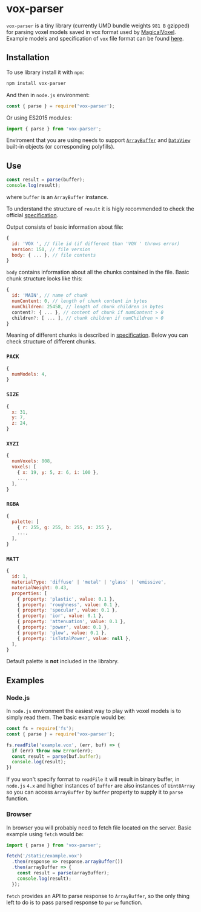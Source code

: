 # vox-parser

`vox-parser` is a tiny library (currently UMD bundle weights `981 B` gzipped) for parsing voxel models saved in vox format used by [MagicalVoxel][magical-voxel]. Example models and specification of `vox` file format can be found [here][vox-format-repo].

## Installation

To use library install it with `npm`:

```js
npm install vox-parser
```

And then in `node.js` environment:

```js
const { parse } = require('vox-parser');
```

Or using ES2015 modules:

```js
import { parse } from 'vox-parser';
```

Enviroment that you are using needs to support [`ArrayBuffer`][array-buffer-mdn] and [`DataView`][data-view-mdn] built-in objects (or corresponding polyfills).

## Use

```js
const result = parse(buffer);
console.log(result);
```

where `buffer` is an `ArrayBuffer` instance. 

To understand the structure of `result` it is higly recommended to check the official [specification][vox-format-repo].

Output consists of basic information about file:

```js
{
  id: 'VOX ', // file id (if different than 'VOX ' throws error)
  version: 150, // file version
  body: { ... }, // file contents
}
```

`body` contains information about all the chunks contained in the file. Basic chunk structure looks like this:

```js
{
  id: 'MAIN', // name of chunk
  numContent: 0, // length of chunk content in bytes
  numChildren: 25458, // length of chunk children in bytes
  content?: { ... }, // content of chunk if numContent > 0
  children?: [ ... ], // chunk children if numChildren > 0
}
```

Meaning of different chunks is described in [specification][vox-format-repo]. Below you can check structure of different chunks.

### `PACK`

```js
{
  numModels: 4,
}
```

### `SIZE`

```js
{
  x: 31,
  y: 7,
  z: 24,
}
```

### `XYZI`

```js
{
  numVoxels: 808,
  voxels: [
    { x: 19, y: 5, z: 6, i: 100 },
    ...,
  ],
}
```

### `RGBA`

```js
{
  palette: [
    { r: 255, g: 255, b: 255, a: 255 },
    ...,
  ],
}
```

### `MATT`

```js
{
  id: 1,
  materialType: 'diffuse' | 'metal' | 'glass' | 'emissive',
  materialWeight: 0.43,
  properties: [
    { property: 'plastic', value: 0.1 },
    { property: 'roughness', value: 0.1 },
    { property: 'specular', value: 0.1 },
    { property: 'ior', value: 0.1 },
    { property: 'attenuation', value: 0.1 },
    { property: 'power', value: 0.1 },
    { property: 'glow', value: 0.1 },
    { property: 'isTotalPower', value: null },
  ],
}
```

Default palette is **not** included in the librabry.

## Examples

### Node.js

In `node.js` environment the easiest way to play with voxel models is to simply read them. The basic example would be:

```js
const fs = require('fs');
const { parse } = require('vox-parser');

fs.readFile('example.vox', (err, buf) => {
  if (err) throw new Error(err);
  const result = parse(buf.buffer);
  console.log(result);
})
```

If you won't specify format to `readFile` it will result in binary buffer, in `node.js` `4.x` and higher instances of `Buffer` are also instances of `Uint8Array` so you can access `ArrayBuffer` by `buffer` property to supply it to `parse` function.

### Browser

In browser you will probably need to fetch file located on the server. Basic example using `fetch` would be:

```js
import { parse } from 'vox-parser';

fetch('/static/example.vox')
  .then(response => response.arrayBuffer())
  .then(arrayBuffer => {
    const result = parse(arrayBuffer);
    console.log(result);
  });
```

`fetch` provides an API to parse response to `ArrayBuffer`, so the only thing left to do is to pass parsed response to `parse` function.

[magical-voxel]: http://ephtracy.github.io
[vox-format-repo]: https://github.com/ephtracy/voxel-model
[array-buffer-mdn]: https://developer.mozilla.org/en/docs/Web/JavaScript/Reference/Global_Objects/ArrayBuffer
[data-view-mdn]: https://developer.mozilla.org/en-US/docs/Web/JavaScript/Reference/Global_Objects/DataView
